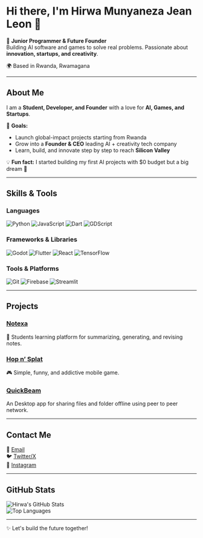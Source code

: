 # Hi there, I'm Hirwa Munyaneza Jean Leon 👋

🚀 **Junior Programmer & Future Founder**  
Building AI software and games to solve real problems. Passionate about **innovation, startups, and creativity**.  

🌍 Based in Rwanda, Rwamagana  



---

## About Me

I am a **Student, Developer, and Founder** with a love for **AI, Games, and Startups**.  

🎯 **Goals:**  
- Launch global-impact projects starting from Rwanda  
- Grow into a **Founder & CEO** leading AI + creativity tech company  
- Learn, build, and innovate step by step to reach **Silicon Valley**  

💡 **Fun fact:** I started building my first AI projects with $0 budget but a big dream 🌟  

---

## Skills & Tools

### Languages
![Python](https://img.shields.io/badge/Python-3776AB?style=for-the-badge&logo=python&logoColor=white)
![JavaScript](https://img.shields.io/badge/JavaScript-F7DF1E?style=for-the-badge&logo=javascript&logoColor=black)
![Dart](https://img.shields.io/badge/Dart-0175C2?style=for-the-badge&logo=dart&logoColor=white)
![GDScript](https://img.shields.io/badge/GDScript-ff8c00?style=for-the-badge&logo=godot-engine&logoColor=white)

### Frameworks & Libraries
![Godot](https://img.shields.io/badge/Godot-478CBF?style=for-the-badge&logo=godot-engine&logoColor=white)
![Flutter](https://img.shields.io/badge/Flutter-02569B?style=for-the-badge&logo=flutter&logoColor=white)
![React](https://img.shields.io/badge/React-20232A?style=for-the-badge&logo=react&logoColor=61DAFB)
![TensorFlow](https://img.shields.io/badge/TensorFlow-FF6F00?style=for-the-badge&logo=tensorflow&logoColor=white)

### Tools & Platforms
![Git](https://img.shields.io/badge/Git-F05032?style=for-the-badge&logo=git&logoColor=white)
![Firebase](https://img.shields.io/badge/Firebase-FFCA28?style=for-the-badge&logo=firebase&logoColor=black)
![Streamlit](https://img.shields.io/badge/Streamlit-FF4B4B?style=for-the-badge&logo=streamlit&logoColor=white)

---

## Projects

### [Notexa](#)  
📝 Students learning platform for summarizing, generating, and revising notes.  

### [Hop n’ Splat](#)  
🎮 Simple, funny, and addictive mobile game.

### [QuickBeam](#)  
An Desktop app for sharing files and folder offline using peer to peer network.

---

## Contact Me

📧 [Email](mailto:hirwajohnleon@gmail.com)  
🐦 [Twitter/X](https://twitter.com/HirwaLeon)  
📸 [Instagram](https://instagram.com/hirwa_leon)  



---

## GitHub Stats

![Hirwa's GitHub Stats](https://github-readme-stats.vercel.app/api?username=jeanleonhirwa&show_icons=true&theme=radical)  
![Top Languages](https://github-readme-stats.vercel.app/api/top-langs/?username=salim0&layout=compact&theme=radical)

---

✨ Let's build the future together!
